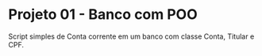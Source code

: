 # Projeto 01 - Banco com POO

Script simples de Conta corrente em um banco com classe Conta, Titular e CPF.
